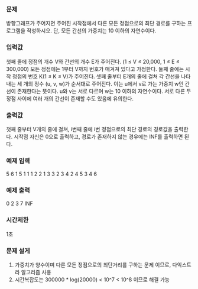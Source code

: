 ### 문제
방향그래프가 주어지면 주어진 시작점에서 다른 모든 정점으로의 최단 경로를 구하는 프로그램을 작성하시오. 단, 모든 간선의 가중치는 10 이하의 자연수이다.

### 입력값
첫째 줄에 정점의 개수 V와 간선의 개수 E가 주어진다. (1 ≤ V ≤ 20,000, 1 ≤ E ≤ 300,000)
모든 정점에는 1부터 V까지 번호가 매겨져 있다고 가정한다.
둘째 줄에는 시작 정점의 번호 K(1 ≤ K ≤ V)가 주어진다.
셋째 줄부터 E개의 줄에 걸쳐 각 간선을 나타내는 세 개의 정수 (u, v, w)가 순서대로 주어진다. 이는 u에서 v로 가는 가중치 w인 간선이 존재한다는 뜻이다. u와 v는 서로 다르며 w는 10 이하의 자연수이다.
서로 다른 두 정점 사이에 여러 개의 간선이 존재할 수도 있음에 유의한다.

### 출력값
첫째 줄부터 V개의 줄에 걸쳐, i번째 줄에 i번 정점으로의 최단 경로의 경로값을 출력한다. 시작점 자신은 0으로 출력하고, 경로가 존재하지 않는 경우에는 INF를 출력하면 된다.

### 예제 입력
5 6
1
5 1 1
1 2 2
1 3 3
2 3 4
2 4 5
3 4 6

### 예제 출력
0
2
3
7
INF

### 시간제한
1초

### 문제 설게
1. 가중치가 양수이며 다른 모든 정점으로의 최단거리를 구하는 문제 이므로, 다익스트라 알고리즘 사용
2. 시간복잡도는 300000 * log(20000) < 10^7 < 10^8 이므로 해결 가능 
